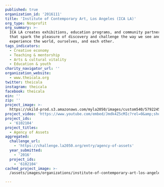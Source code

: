 ```yaml
---
published: true
organization_id: '2016111'
title: 'Institute of Contemporary Art, Los Angeles (ICA LA)'
org_type: Nonprofit
org_summary: >-
  ICA LA creates exhibitions, education programs, and community partnerships
  that spark the pleasure of discovery and challenge the way we see and
  experience the world, ourselves, and each other.
tags_indicators:
  - Creative economy
  - Teaching & mentorship
  - Arts & cultural vitality
  - Education & youth
charity_navigator_url: ''
organization_website:
  - www.theicala.org
twitter: theicala
instagram: theicala
facebook: theicala
ein: ''
zip: ''
project_image: >-
  https://skild-prod.s3.amazonaws.com/myla2050/images/custom540/5792245165741-team88.jpg
project_video: 'https://www.youtube.com/embed/Jmdk4Z5cMIc?rel=0&amp;showinfo=0'
project_ids:
  - '6102104'
project_titles:
  - Agency of Assets
aggregated:
  challenge_url:
    - 'https://challenge.la2050.org/entry/agency-of-assets'
  year_submitted:
    - '2016'
  project_ids:
    - '6102104'
cached_project_image: >-
  /assets/images/organizations/institute-of-contemporary-art-los-angeles-ica-la/skild-prod.s3.amazonaws.com/myla2050/images/custom540/5792245165741-team88.jpg

---
```

